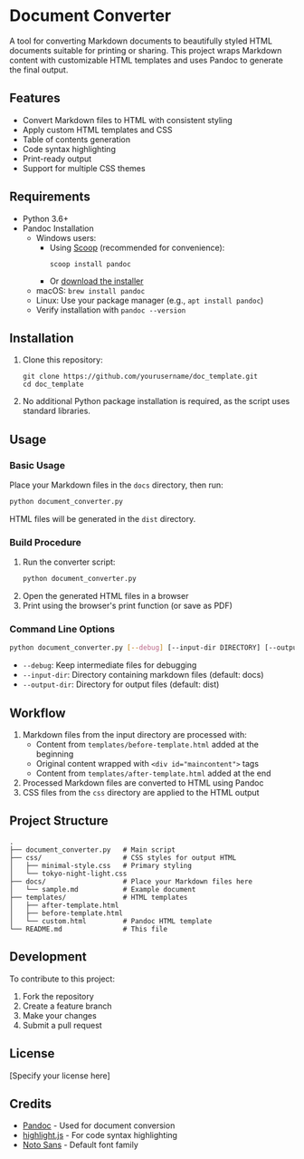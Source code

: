 # Document Converter

A tool for converting Markdown documents to beautifully styled HTML documents suitable for printing or sharing. This project wraps Markdown content with customizable HTML templates and uses Pandoc to generate the final output.

## Features

- Convert Markdown files to HTML with consistent styling
- Apply custom HTML templates and CSS
- Table of contents generation
- Code syntax highlighting
- Print-ready output
- Support for multiple CSS themes

## Requirements

- Python 3.6+
- Pandoc Installation
    - Windows users:
        - Using [Scoop](https://scoop.sh/) (recommended for convenience): 
            ```
            scoop install pandoc
            ```
        - Or [download the installer](https://pandoc.org/installing.html)
    - macOS: `brew install pandoc`
    - Linux: Use your package manager (e.g., `apt install pandoc`)
    - Verify installation with `pandoc --version`

## Installation

1. Clone this repository:
   ```
   git clone https://github.com/yourusername/doc_template.git
   cd doc_template
   ```

2. No additional Python package installation is required, as the script uses standard libraries.

## Usage

### Basic Usage

Place your Markdown files in the `docs` directory, then run:

```bash
python document_converter.py
```

HTML files will be generated in the `dist` directory.

### Build Procedure

1. Run the converter script:
   ```bash
   python document_converter.py
   ```
2. Open the generated HTML files in a browser
3. Print using the browser's print function (or save as PDF)

### Command Line Options

```bash
python document_converter.py [--debug] [--input-dir DIRECTORY] [--output-dir DIRECTORY]
```

- `--debug`: Keep intermediate files for debugging
- `--input-dir`: Directory containing markdown files (default: docs)
- `--output-dir`: Directory for output files (default: dist)

## Workflow

1. Markdown files from the input directory are processed with:
   - Content from `templates/before-template.html` added at the beginning
   - Original content wrapped with `<div id="maincontent">` tags
   - Content from `templates/after-template.html` added at the end
2. Processed Markdown files are converted to HTML using Pandoc
3. CSS files from the `css` directory are applied to the HTML output

## Project Structure

```
.
├── document_converter.py   # Main script
├── css/                    # CSS styles for output HTML
│   ├── minimal-style.css   # Primary styling
│   └── tokyo-night-light.css
├── docs/                   # Place your Markdown files here
│   └── sample.md           # Example document
├── templates/              # HTML templates
│   ├── after-template.html
│   ├── before-template.html
│   └── custom.html         # Pandoc HTML template
└── README.md               # This file
```

## Development

To contribute to this project:

1. Fork the repository
2. Create a feature branch
3. Make your changes
4. Submit a pull request

## License

[Specify your license here]

## Credits

- [Pandoc](https://pandoc.org/) - Used for document conversion
- [highlight.js](https://highlightjs.org/) - For code syntax highlighting
- [Noto Sans](https://fonts.google.com/noto) - Default font family